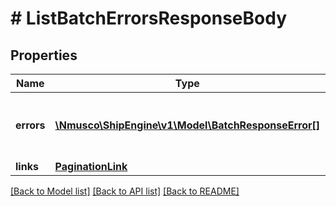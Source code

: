 # # ListBatchErrorsResponseBody

## Properties

Name | Type | Description | Notes
------------ | ------------- | ------------- | -------------
**errors** | [**\Nmusco\ShipEngine\v1\Model\BatchResponseError[]**](BatchResponseError.md) | The errors currently associated with the batch | [readonly] 
**links** | [**PaginationLink**](PaginationLink.md) |  | [readonly] 

[[Back to Model list]](../../README.md#documentation-for-models) [[Back to API list]](../../README.md#documentation-for-api-endpoints) [[Back to README]](../../README.md)


